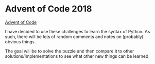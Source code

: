 # Advent of Code 2018

[Advent of Code](https://adventofcode.com/2018)

I have decided to use these challenges to learn the syntax of Python.  As such, there will be lots of random comments and notes on (probably) obvious things.

The goal will be to solve the puzzle and then compare it to other solutions/implementations to see what other new things can be learned.